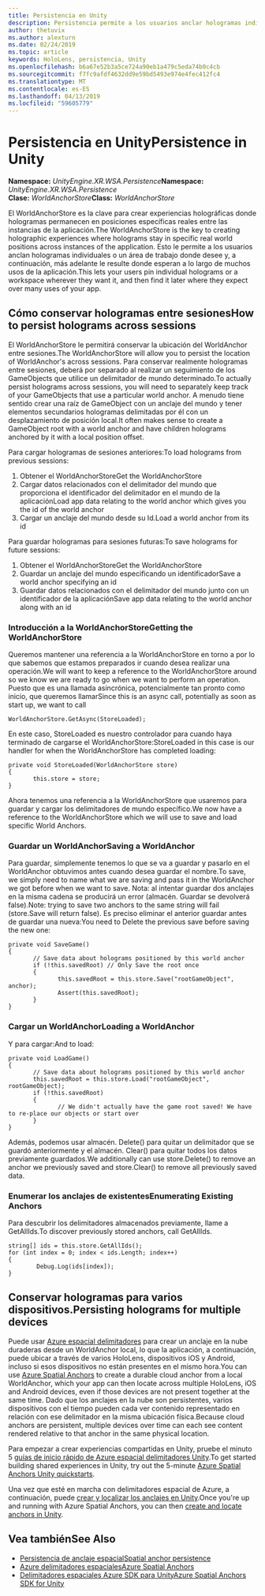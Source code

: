 ```yaml
---
title: Persistencia en Unity
description: Persistencia permite a los usuarios anclar hologramas individuales o un área de trabajo siempre que sea que deseen y, a continuación, busque, donde espera durante varias usa de la aplicación.
author: thetuvix
ms.author: alexturn
ms.date: 02/24/2019
ms.topic: article
keywords: HoloLens, persistencia, Unity
ms.openlocfilehash: b6a67e52b3a5ce724a90eb1a479c5eda74b0c4cb
ms.sourcegitcommit: f7fc9afdf4632dd9e59bd5493e974e4fec412fc4
ms.translationtype: MT
ms.contentlocale: es-ES
ms.lasthandoff: 04/13/2019
ms.locfileid: "59605779"
---
```

# <a name="persistence-in-unity"></a><span data-ttu-id="2d825-104">Persistencia en Unity</span><span class="sxs-lookup"><span data-stu-id="2d825-104">Persistence in Unity</span></span>

<span data-ttu-id="2d825-105">**Namespace:** *UnityEngine.XR.WSA.Persistence*</span><span class="sxs-lookup"><span data-stu-id="2d825-105">**Namespace:** *UnityEngine.XR.WSA.Persistence*</span></span><br>
<span data-ttu-id="2d825-106">**Clase:** *WorldAnchorStore*</span><span class="sxs-lookup"><span data-stu-id="2d825-106">**Class:** *WorldAnchorStore*</span></span>

<span data-ttu-id="2d825-107">El WorldAnchorStore es la clave para crear experiencias holográficas donde hologramas permanecen en posiciones específicas reales entre las instancias de la aplicación.</span><span class="sxs-lookup"><span data-stu-id="2d825-107">The WorldAnchorStore is the key to creating holographic experiences where holograms stay in specific real world positions across instances of the application.</span></span> <span data-ttu-id="2d825-108">Esto le permite a los usuarios anclan hologramas individuales o un área de trabajo donde desee y, a continuación, más adelante le resulte donde esperan a lo largo de muchos usos de la aplicación.</span><span class="sxs-lookup"><span data-stu-id="2d825-108">This lets your users pin individual holograms or a workspace wherever they want it, and then find it later where they expect over many uses of your app.</span></span>

## <a name="how-to-persist-holograms-across-sessions"></a><span data-ttu-id="2d825-109">Cómo conservar hologramas entre sesiones</span><span class="sxs-lookup"><span data-stu-id="2d825-109">How to persist holograms across sessions</span></span>

<span data-ttu-id="2d825-110">El WorldAnchorStore le permitirá conservar la ubicación del WorldAnchor entre sesiones.</span><span class="sxs-lookup"><span data-stu-id="2d825-110">The WorldAnchorStore will allow you to persist the location of WorldAnchor's across sessions.</span></span> <span data-ttu-id="2d825-111">Para conservar realmente hologramas entre sesiones, deberá por separado al realizar un seguimiento de los GameObjects que utilice un delimitador de mundo determinado.</span><span class="sxs-lookup"><span data-stu-id="2d825-111">To actually persist holograms across sessions, you will need to separately keep track of your GameObjects that use a particular world anchor.</span></span> <span data-ttu-id="2d825-112">A menudo tiene sentido crear una raíz de GameObject con un anclaje del mundo y tener elementos secundarios hologramas delimitadas por él con un desplazamiento de posición local.</span><span class="sxs-lookup"><span data-stu-id="2d825-112">It often makes sense to create a GameObject root with a world anchor and have children holograms anchored by it with a local position offset.</span></span>

<span data-ttu-id="2d825-113">Para cargar hologramas de sesiones anteriores:</span><span class="sxs-lookup"><span data-stu-id="2d825-113">To load holograms from previous sessions:</span></span>
1. <span data-ttu-id="2d825-114">Obtener el WorldAnchorStore</span><span class="sxs-lookup"><span data-stu-id="2d825-114">Get the WorldAnchorStore</span></span>
2. <span data-ttu-id="2d825-115">Cargar datos relacionados con el delimitador del mundo que proporciona el identificador del delimitador en el mundo de la aplicación</span><span class="sxs-lookup"><span data-stu-id="2d825-115">Load app data relating to the world anchor which gives you the id of the world anchor</span></span>
3. <span data-ttu-id="2d825-116">Cargar un anclaje del mundo desde su Id.</span><span class="sxs-lookup"><span data-stu-id="2d825-116">Load a world anchor from its id</span></span>

<span data-ttu-id="2d825-117">Para guardar hologramas para sesiones futuras:</span><span class="sxs-lookup"><span data-stu-id="2d825-117">To save holograms for future sessions:</span></span>
1. <span data-ttu-id="2d825-118">Obtener el WorldAnchorStore</span><span class="sxs-lookup"><span data-stu-id="2d825-118">Get the WorldAnchorStore</span></span>
2. <span data-ttu-id="2d825-119">Guardar un anclaje del mundo especificando un identificador</span><span class="sxs-lookup"><span data-stu-id="2d825-119">Save a world anchor specifying an id</span></span>
3. <span data-ttu-id="2d825-120">Guardar datos relacionados con el delimitador del mundo junto con un identificador de la aplicación</span><span class="sxs-lookup"><span data-stu-id="2d825-120">Save app data relating to the world anchor along with an id</span></span>

### <a name="getting-the-worldanchorstore"></a><span data-ttu-id="2d825-121">Introducción a la WorldAnchorStore</span><span class="sxs-lookup"><span data-stu-id="2d825-121">Getting the WorldAnchorStore</span></span>

<span data-ttu-id="2d825-122">Queremos mantener una referencia a la WorldAnchorStore en torno a por lo que sabemos que estamos preparados ir cuando desea realizar una operación.</span><span class="sxs-lookup"><span data-stu-id="2d825-122">We will want to keep a reference to the WorldAnchorStore around so we know we are ready to go when we want to perform an operation.</span></span> <span data-ttu-id="2d825-123">Puesto que es una llamada asincrónica, potencialmente tan pronto como inicio, que queremos llamar</span><span class="sxs-lookup"><span data-stu-id="2d825-123">Since this is an async call, potentially as soon as start up, we want to call</span></span>

```
WorldAnchorStore.GetAsync(StoreLoaded);
```

<span data-ttu-id="2d825-124">En este caso, StoreLoaded es nuestro controlador para cuando haya terminado de cargarse el WorldAnchorStore:</span><span class="sxs-lookup"><span data-stu-id="2d825-124">StoreLoaded in this case is our handler for when the WorldAnchorStore has completed loading:</span></span>

```
private void StoreLoaded(WorldAnchorStore store)
{
       this.store = store;
}
```

<span data-ttu-id="2d825-125">Ahora tenemos una referencia a la WorldAnchorStore que usaremos para guardar y cargar los delimitadores de mundo específico.</span><span class="sxs-lookup"><span data-stu-id="2d825-125">We now have a reference to the WorldAnchorStore which we will use to save and load specific World Anchors.</span></span>

### <a name="saving-a-worldanchor"></a><span data-ttu-id="2d825-126">Guardar un WorldAnchor</span><span class="sxs-lookup"><span data-stu-id="2d825-126">Saving a WorldAnchor</span></span>

<span data-ttu-id="2d825-127">Para guardar, simplemente tenemos lo que se va a guardar y pasarlo en el WorldAnchor obtuvimos antes cuando desea guardar el nombre.</span><span class="sxs-lookup"><span data-stu-id="2d825-127">To save, we simply need to name what we are saving and pass it in the WorldAnchor we got before when we want to save.</span></span> <span data-ttu-id="2d825-128">Nota: al intentar guardar dos anclajes en la misma cadena se producirá un error (almacén. Guardar se devolverá false).</span><span class="sxs-lookup"><span data-stu-id="2d825-128">Note: trying to save two anchors to the same string will fail (store.Save will return false).</span></span> <span data-ttu-id="2d825-129">Es preciso eliminar el anterior guardar antes de guardar una nueva:</span><span class="sxs-lookup"><span data-stu-id="2d825-129">You need to Delete the previous save before saving the new one:</span></span>

```
private void SaveGame()
{
       // Save data about holograms positioned by this world anchor
       if (!this.savedRoot) // Only Save the root once
       {
              this.savedRoot = this.store.Save("rootGameObject", anchor);
              Assert(this.savedRoot);
       }
}
```

### <a name="loading-a-worldanchor"></a><span data-ttu-id="2d825-130">Cargar un WorldAnchor</span><span class="sxs-lookup"><span data-stu-id="2d825-130">Loading a WorldAnchor</span></span>

<span data-ttu-id="2d825-131">Y para cargar:</span><span class="sxs-lookup"><span data-stu-id="2d825-131">And to load:</span></span>

```
private void LoadGame()
{
       // Save data about holograms positioned by this world anchor
       this.savedRoot = this.store.Load("rootGameObject", rootGameObject);
       if (!this.savedRoot)
       {
              // We didn't actually have the game root saved! We have to re-place our objects or start over
       }
}
```

<span data-ttu-id="2d825-132">Además, podemos usar almacén. Delete() para quitar un delimitador que se guardó anteriormente y el almacén. Clear() para quitar todos los datos previamente guardados.</span><span class="sxs-lookup"><span data-stu-id="2d825-132">We additionally can use store.Delete() to remove an anchor we previously saved and store.Clear() to remove all previously saved data.</span></span>

### <a name="enumerating-existing-anchors"></a><span data-ttu-id="2d825-133">Enumerar los anclajes de existentes</span><span class="sxs-lookup"><span data-stu-id="2d825-133">Enumerating Existing Anchors</span></span>

<span data-ttu-id="2d825-134">Para descubrir los delimitadores almacenados previamente, llame a GetAllIds.</span><span class="sxs-lookup"><span data-stu-id="2d825-134">To discover previously stored anchors, call GetAllIds.</span></span>

```
string[] ids = this.store.GetAllIds();
for (int index = 0; index < ids.Length; index++)
{
        Debug.Log(ids[index]);
}
```

## <a name="persisting-holograms-for-multiple-devices"></a><span data-ttu-id="2d825-135">Conservar hologramas para varios dispositivos.</span><span class="sxs-lookup"><span data-stu-id="2d825-135">Persisting holograms for multiple devices</span></span>

<span data-ttu-id="2d825-136">Puede usar <a href="https://docs.microsoft.com/azure/spatial-anchors/overview" target="_blank">Azure espacial delimitadores</a> para crear un anclaje en la nube duraderas desde un WorldAnchor local, lo que la aplicación, a continuación, puede ubicar a través de varios HoloLens, dispositivos iOS y Android, incluso si esos dispositivos no están presentes en el mismo hora.</span><span class="sxs-lookup"><span data-stu-id="2d825-136">You can use <a href="https://docs.microsoft.com/azure/spatial-anchors/overview" target="_blank">Azure Spatial Anchors</a> to create a durable cloud anchor from a local WorldAnchor, which your app can then locate across multiple HoloLens, iOS and Android devices, even if those devices are not present together at the same time.</span></span>  <span data-ttu-id="2d825-137">Dado que los anclajes en la nube son persistentes, varios dispositivos con el tiempo pueden cada ver contenido representado en relación con ese delimitador en la misma ubicación física.</span><span class="sxs-lookup"><span data-stu-id="2d825-137">Because cloud anchors are persistent, multiple devices over time can each see content rendered relative to that anchor in the same physical location.</span></span>

<span data-ttu-id="2d825-138">Para empezar a crear experiencias compartidas en Unity, pruebe el minuto 5 <a href="https://docs.microsoft.com/azure/spatial-anchors/unity-overview" target="_blank">guías de inicio rápido de Azure espacial delimitadores Unity</a>.</span><span class="sxs-lookup"><span data-stu-id="2d825-138">To get started building shared experiences in Unity, try out the 5-minute <a href="https://docs.microsoft.com/azure/spatial-anchors/unity-overview" target="_blank">Azure Spatial Anchors Unity quickstarts</a>.</span></span>

<span data-ttu-id="2d825-139">Una vez que esté en marcha con delimitadores espacial de Azure, a continuación, puede <a href="https://docs.microsoft.com/azure/spatial-anchors/concepts/create-locate-anchors-unity" target="_blank">crear y localizar los anclajes en Unity</a>.</span><span class="sxs-lookup"><span data-stu-id="2d825-139">Once you're up and running with Azure Spatial Anchors, you can then <a href="https://docs.microsoft.com/azure/spatial-anchors/concepts/create-locate-anchors-unity" target="_blank">create and locate anchors in Unity</a>.</span></span>

## <a name="see-also"></a><span data-ttu-id="2d825-140">Vea también</span><span class="sxs-lookup"><span data-stu-id="2d825-140">See Also</span></span>
* [<span data-ttu-id="2d825-141">Persistencia de anclaje espacial</span><span class="sxs-lookup"><span data-stu-id="2d825-141">Spatial anchor persistence</span></span>](coordinate-systems.md#spatial-anchor-persistence)
* <span data-ttu-id="2d825-142"><a href="https://docs.microsoft.com/azure/spatial-anchors" target="_blank">Azure delimitadores espaciales</a></span><span class="sxs-lookup"><span data-stu-id="2d825-142"><a href="https://docs.microsoft.com/azure/spatial-anchors" target="_blank">Azure Spatial Anchors</a></span></span>
* <span data-ttu-id="2d825-143"><a href="https://docs.microsoft.com/dotnet/api/Microsoft.Azure.SpatialAnchors" target="_blank">Delimitadores espaciales Azure SDK para Unity</a></span><span class="sxs-lookup"><span data-stu-id="2d825-143"><a href="https://docs.microsoft.com/dotnet/api/Microsoft.Azure.SpatialAnchors" target="_blank">Azure Spatial Anchors SDK for Unity</a></span></span>
